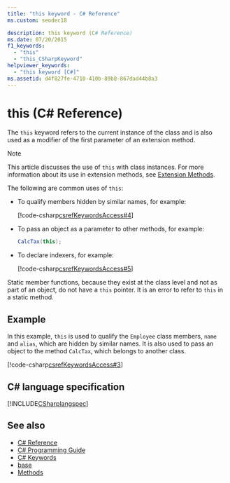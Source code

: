 ```yaml
---
title: "this keyword - C# Reference"
ms.custom: seodec18

description: this keyword (C# Reference)
ms.date: 07/20/2015
f1_keywords: 
  - "this"
  - "this_CSharpKeyword"
helpviewer_keywords: 
  - "this keyword [C#]"
ms.assetid: d4f827fe-4710-410b-89b8-867dad44b8a3
---
```

# this (C# Reference)

The `this` keyword refers to the current instance of the class and is also used as a modifier of the first parameter of an extension method.

> [!NOTE]
> This article discusses the use of `this` with class instances. For more information about its use in extension methods, see [Extension Methods](../../programming-guide/classes-and-structs/extension-methods.md).

The following are common uses of `this`:

- To qualify members hidden by similar names, for example:

  [!code-csharp[csrefKeywordsAccess#4](~/samples/snippets/csharp/VS_Snippets_VBCSharp/csrefKeywordsAccess/CS/csrefKeywordsAccess.cs#4)]  

- To pass an object as a parameter to other methods, for example:

  ```csharp
  CalcTax(this);
  ```

- To declare indexers, for example:

  [!code-csharp[csrefKeywordsAccess#5](~/samples/snippets/csharp/VS_Snippets_VBCSharp/csrefKeywordsAccess/CS/csrefKeywordsAccess.cs#5)]

Static member functions, because they exist at the class level and not as part of an object, do not have a `this` pointer. It is an error to refer to `this` in a static method.

## Example

In this example, `this` is used to qualify the `Employee` class members, `name` and `alias`, which are hidden by similar names. It is also used to pass an object to the method `CalcTax`, which belongs to another class.

[!code-csharp[csrefKeywordsAccess#3](~/samples/snippets/csharp/VS_Snippets_VBCSharp/csrefKeywordsAccess/CS/csrefKeywordsAccess.cs#3)]

## C# language specification

[!INCLUDE[CSharplangspec](~/includes/csharplangspec-md.md)]

## See also

- [C# Reference](../index.md)
- [C# Programming Guide](../../programming-guide/index.md)
- [C# Keywords](index.md)
- [base](base.md)
- [Methods](../../programming-guide/classes-and-structs/methods.md)

